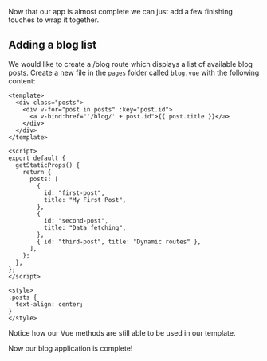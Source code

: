 Now that our app is almost complete we can just add a few finishing touches to wrap it together.

## Adding a blog list

We would like to create a /blog route which displays a list of available blog posts. Create a new file in the `pages` folder called `blog.vue` with the following content:

```
<template>
  <div class="posts">
    <div v-for="post in posts" :key="post.id">
      <a v-bind:href="'/blog/' + post.id">{{ post.title }}</a>
    </div>
  </div>
</template>

<script>
export default {
  getStaticProps() {
    return {
      posts: [
        {
          id: "first-post",
          title: "My First Post",
        },
        {
          id: "second-post",
          title: "Data fetching",
        },
        { id: "third-post", title: "Dynamic routes" },
      ],
    };
  },
};
</script>

<style>
.posts {
  text-align: center;
}
</style>
```

Notice how our Vue methods are still able to be used in our template.

Now our blog application is complete!
